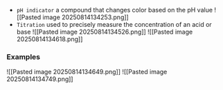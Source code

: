 * `pH indicator` a compound that changes color based on the pH value
![[Pasted image 20250814134253.png]]
* `Titration` used to precisely measure the concentration of an acid or base 
![[Pasted image 20250814134526.png]]
![[Pasted image 20250814134618.png]]

### Examples
![[Pasted image 20250814134649.png]]
![[Pasted image 20250814134749.png]]